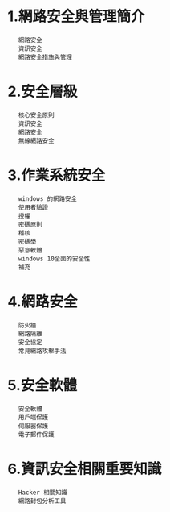 # 1.網路安全與管理簡介
```
   網路安全
   資訊安全
   網路安全措施與管理
```
# 2.安全層級
```
   核心安全原則
   資訊安全
   網路安全
   無線網路安全
   ```
# 3.作業系統安全 
```
   windows 的網路安全
   使用者驗證
   授權
   密碼原則
   稽核
   密碼學 
   惡意軟體
   windows 10全面的安全性
   補充
   ```
# 4.網路安全
```
   防火牆
   網路隔離
   安全協定
   常見網路攻擊手法
   ```
# 5.安全軟體
```
   安全軟體
   用戶端保護
   伺服器保護
   電子郵件保護
   ```
# 6.資訊安全相關重要知識
```
   Hacker 相關知識
   網路封包分析工具
```
